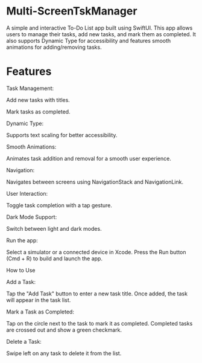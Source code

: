 # Multi-ScreenTskManager
A simple and interactive To-Do List app built using SwiftUI. This app allows users to manage their tasks, add new tasks, and mark them as completed. It also supports Dynamic Type for accessibility and features smooth animations for adding/removing tasks.

# Features
Task Management:

Add new tasks with titles.


Mark tasks as completed.


Dynamic Type:


Supports text scaling for better accessibility.


Smooth Animations:


Animates task addition and removal for a smooth user experience.


Navigation:


Navigates between screens using NavigationStack and NavigationLink.


User Interaction:


Toggle task completion with a tap gesture.


Dark Mode Support:


Switch between light and dark modes.


Run the app:


Select a simulator or a connected device in Xcode.
Press the Run button (Cmd + R) to build and launch the app.


How to Use


Add a Task:


Tap the "Add Task" button to enter a new task title.
Once added, the task will appear in the task list.


Mark a Task as Completed:


Tap on the circle next to the task to mark it as completed.
Completed tasks are crossed out and show a green checkmark.


Delete a Task:


Swipe left on any task to delete it from the list.
